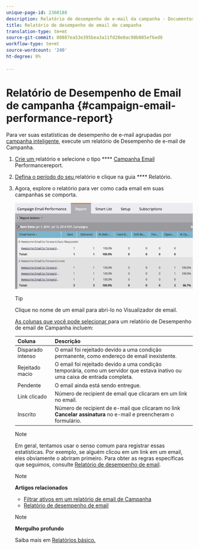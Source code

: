 ```yaml
---
unique-page-id: 2360188
description: Relatório de desempenho de e-mail da campanha - Documentos do Marketing - Documentação do produto
title: Relatório de desempenho de email de campanha
translation-type: tm+mt
source-git-commit: 00887ea53e395bea3a11fd28e0ac98b085ef6ed8
workflow-type: tm+mt
source-wordcount: '240'
ht-degree: 0%

---
```



# Relatório de Desempenho de Email de campanha {#campaign-email-performance-report}

Para ver suas estatísticas de desempenho de e-mail agrupadas por [campanha inteligente](http://docs.marketo.com/display/docs/smart+campaigns), execute um relatório de Desempenho de e-mail de Campanha.

1. [Crie um ](../../../../product-docs/reporting/basic-reporting/creating-reports/create-a-report-in-a-program.md) relatório e selecione o tipo **** [Campanha Email ](report-type-overview.md)Performancereport.
1. [Defina o período do seu ](../../../../product-docs/reporting/basic-reporting/editing-reports/change-a-report-time-frame.md) relatório e clique na guia  **** Relatório.
1. Agora, explore o relatório para ver como cada email em suas campanhas se comporta.

   ![](assets/image2014-9-16-16-3a19-3a59.png)

   >[!TIP]
   >
   >Clique no nome de um email para abri-lo no Visualizador de email.

   [As colunas que você pode selecionar ](../../../../product-docs/reporting/basic-reporting/editing-reports/select-report-columns.md)para um relatório de Desempenho de email de Campanha incluem:

   | Coluna | Descrição |
   |---|---|
   | Disparado intenso | O email foi rejeitado devido a uma condição permanente, como endereço de email inexistente. |
   | Rejeitado macio | O email foi rejeitado devido a uma condição temporária, como um servidor que estava inativo ou uma caixa de entrada completa. |
   | Pendente | O email ainda está sendo entregue. |
   | Link clicado | Número de recipient de email que clicaram em um link no email. |
   | Inscrito | Número de recipient de e-mail que clicaram no link **Cancelar assinatura** no e-mail e preencheram o formulário. |

   >[!NOTE]
   >
   >Em geral, tentamos usar o senso comum para registrar essas estatísticas. Por exemplo, se alguém clicou em um link em um email, eles obviamente o abriram primeiro. Para obter as regras específicas que seguimos, consulte [Relatório de desempenho de email](../../../../product-docs/email-marketing/email-programs/email-program-data/email-performance-report.md).

   >[!NOTE]
   >
   >**Artigos relacionados**
   >
   >    
   >    
   >    * [Filtrar ativos em um relatório de email de Campanha](../../../../product-docs/reporting/basic-reporting/report-activity/filter-assets-in-a-campaign-email-reports.md)
   >    * [Relatório de desempenho de email](../../../../product-docs/email-marketing/email-programs/email-program-data/email-performance-report.md)


   >[!NOTE]
   >
   >**Mergulho profundo**
   >
   >
   >Saiba mais em [Relatórios básico.](http://docs.marketo.com/display/docs/basic+reporting)

